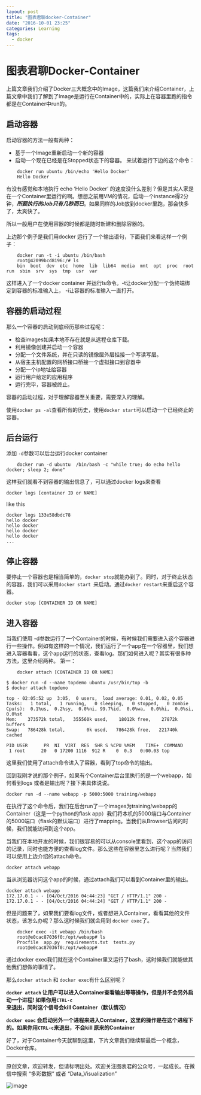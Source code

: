 ```yaml
---
layout: post
title: "图表君聊docker-Container"
date: "2016-10-01 23:25"
categories: Learning
tags:
  - docker
---
```


# 图表君聊Docker-Container
上篇文章我们介绍了Docker三大概念中的Image，这篇我们来介绍Container，上篇文章中我们了解到了Image是运行在Container中的，实际上在容器里跑的指令都是在Container中run的。

## 启动容器
启动容器的方法一般有两种：

* 基于一个Image重新启动一个新的容器
* 启动一个现在已经是在Stopped状态下的容器。
来试着运行下边的这个命令：

``` 
	docker run ubuntu /bin/echo 'Hello Docker'
	Hello Docker
```
有没有感觉和本地执行 echo ‘Hello Docker’ 的速度没什么差别？但是其实人家是在一个Container里运行的啊。想想之前用VM的情况，启动一个instance得2分钟，***所要执行的Job只有几秒而已***。如果同样的Job放到docker里跑，那会快多了，太爽快了。

所以一般用户在使用容器的时候都是随时新建和删除容器的。

上边那个例子是我们用docker 运行了一个输出语句，下面我们来看这样一个例子：

```
	docker run -t -i ubuntu /bin/bash
	root@42099bcd8196:/# ls
	bin  boot  dev  etc  home  lib  lib64  media  mnt  opt  proc  root  run  sbin  srv  sys  tmp  usr  var
```
这样进入了一个docker container 并运行ls命令。-t让docker分配一个伪终端绑定到容器的标准输入上， -i让容器的标准输入一直打开。

## 容器的启动过程
那么一个容器的启动到底经历那些过程呢：

* 检查images如果本地不存在就是从远程仓库下载。
* 利用镜像创建并启动一个容器
* 分配一个文件系统，并在只读的镜像层外层挂接一个写读写层。
* 从宿主主机配置的网桥接口桥接一个虚拟接口到容器中
* 分配一个ip地址给容器
* 运行用户给定的应用程序
* 运行完毕，容器被终止。

容器的启动过程，对于理解容器至关重要，需要深入的理解。

使用```docker ps -al```查看所有的历史，使用```docker start```可以启动一个已经终止的容器。

## 后台运行

添加 ```-d```参数可以后台运行docker container

```
	docker run -d ubuntu  /bin/bash -c "while true; do echo hello docker; sleep 2; done"
```

这样我们就看不到容器的输出信息了，可以通过docker logs来查看

```
docker logs [container ID or NAME]
```
like this 

```
docker logs 133e58dbdc78
hello docker
hello docker
hello docker
hello docker
...
```

## 停止容器
要停止一个容器也是相当简单的，```docker stop```就能办到了。同时，对于终止状态的容器，我们可以采用```docker start ```来启动。通过```docker restart```来重启这个容器。

```
docker stop [CONTAINER ID OR NAME]
```

## 进入容器
当我们使用 -d参数运行了一个Container的时候，有时候我们需要进入这个容器进行一些操作。例如有这样的一个情况，我们运行了一个app在一个容器里，我们想进入容器看看，这个app运行的状态，查看log。那们如何进入呢？其实有很多种方法，这里介绍两种。
第一：

```
	docker attach [CONTAINER ID OR NAME]
```	

```
$ docker run -d --name topdemo ubuntu /usr/bin/top -b
$ docker attach topdemo

top - 02:05:52 up  3:05,  0 users,  load average: 0.01, 0.02, 0.05
Tasks:   1 total,   1 running,   0 sleeping,   0 stopped,   0 zombie
Cpu(s):  0.1%us,  0.2%sy,  0.0%ni, 99.7%id,  0.0%wa,  0.0%hi,  0.0%si,  0.0%st
Mem:    373572k total,   355560k used,    18012k free,    27872k buffers
Swap:   786428k total,        0k used,   786428k free,   221740k cached

PID USER      PR  NI  VIRT  RES  SHR S %CPU %MEM    TIME+  COMMAND
 1 root      20   0 17200 1116  912 R    0  0.3   0:00.03 top

```
这里我们使用了attach命令进入了容器，看到了top命令的输出。

回到我刚才说的那个例子，如果有个Container后台里执行的是一个webapp，如何看到logs 或者是输出呢？接下来具体说说。

```
docker run -d --name webapp -p 5000:5000 training/webapp
```
在执行了这个命令后，我们在后台run了一个images为training/webapp的Container（这是一个python的flask app）我们将本机的5000端口与Container的5000端口（flask的默认端口）进行了mapping。当我们从Browser访问的时候，我们就能访问到这个app。

当我们在本地开发的时候，我们很容易的可以从console里看到，这个app的访问的记录，同时也能方便的查看log文件。那么这些在容器里怎么进行呢？当然我们可以使用上边介绍的attach命令。

```
docker attach webapp
```
当从浏览器访问这个app的时候，通过attach我们可以看到Container里的输出。

```
docker attach webapp
172.17.0.1 - - [04/Oct/2016 04:44:23] "GET / HTTP/1.1" 200 -
172.17.0.1 - - [04/Oct/2016 04:44:24] "GET / HTTP/1.1" 200 -
```
但是问题来了，如果我们要看log文件，或者想进入Container，看看其他的文件状态，该怎么办呢？那么这时候我们就会用到 ```docker exec```了。

```
	docker exec -it webapp /bin/bash
	root@e0cac87036f0:/opt/webapp# ls
	Procfile  app.py  requirements.txt  tests.py
	root@e0cac87036f0:/opt/webapp#
```

通过docker exec我们就在这个Container里又运行了bash，这时候我们就能做其他我们想做的事情了。

那么```docker attach``` 和 ```docker exec```有什么区别呢？

__```docker attach``` 让用户可以进入Container查看输出等等操作，但是并不会另外启动一个进程!       如果你用```CTRL-c```来退出，同时这个信号会kill Container（默认情况）__

__```docker exec``` 会启动另外一个进程来进入Container，这里的操作是在这个进程下的。如果你用```CTRL-c```来退出，不会kill 原来的Container__

好了，对于Container今天就聊到这里，下片文章我们继续聊最后一个概念，Docker仓库。

------

原创文章，欢迎转发，但请标明出处。欢迎关注图表君的公众号，一起成长。在微信中搜索 “多彩数据” 或者 “Data_Visualization”


![image]({{url}}/resources/img/wechat.jpg)





